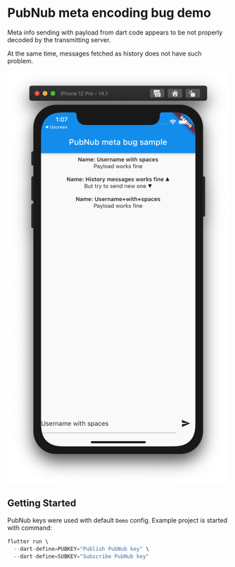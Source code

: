 # PubNub meta encoding bug demo

Meta info sending with payload from dart code appears
to be not properly decoded by the transmitting server.

At the same time, messages fetched as history does not have such problem.

![Screenshot](https://raw.githubusercontent.com/vikmind/pubnub_meta_demo/master/assets/screenshot.png)

## Getting Started

PubNub keys were used with default `Demo` config.
Example project is started with command:

```dart
flutter run \
  --dart-define=PUBKEY="Publish PubNub key" \
  --dart-define=SUBKEY="Subscribe PubNub key"
```